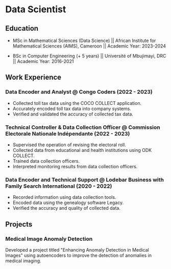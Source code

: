 # Data Scientist

## Education

- MSc in Mathematical Sciences (Data Science) || African Institute for Mathematical Sciences (AIMS), Cameroon || Academic Year: 2023-2024

- BSc in Computer Engineering (+ 5 years) || Université of Mbujimayi, DRC || Academic Year: 2016-2021

## Work Experience

### Data Encoder and Analyst @ Congo Coders (2022 - 2023)

- Collected toll tax data using the COCO COLLECT application.
- Accurately encoded toll tax data into company systems.
- Verified and validated the accuracy of collected tax data.

### Technical Controller & Data Collection Officer @ Commission Electorale Nationale Indépendante (2022 - 2023)

- Supervised the operation of revising the electoral roll.
- Collected data from educational and health institutions using ODK COLLECT.
- Trained data collection officers.
- Interpreted monitoring results from data collection officers.


 ### Data Encoder and Technical Support @ Lodebar Business with Family Search International (2020 - 2022)

- Recorded information using data collection tools.
- Encoded data using the genealogy software Legacy.
- Verified the accuracy and quality of collected data.

## Projects

### Medical Image Anomaly Detection

Developed a project titled "Enhancing Anomaly Detection in Medical Images" using autoencoders to improve the detection of anomalies in medical imaging.
